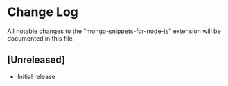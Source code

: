 # Change Log

All notable changes to the "mongo-snippets-for-node-js" extension will be documented in this file.

## [Unreleased]

- Initial release